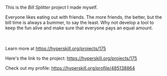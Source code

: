 This is the *Bill Splitter* project I made myself.


<p>Everyone likes eating out with friends. The more friends, the better, but the bill time is always a bummer, to say the least. Why not develop a tool to keep the fun alive and make sure that everyone pays an equal amount.</p><br/><br/>Learn more at <a href="https://hyperskill.org/projects/175?utm_source=ide&utm_medium=ide&utm_campaign=ide&utm_content=project-card">https://hyperskill.org/projects/175</a>

Here's the link to the project: https://hyperskill.org/projects/175

Check out my profile: https://hyperskill.org/profile/485138864